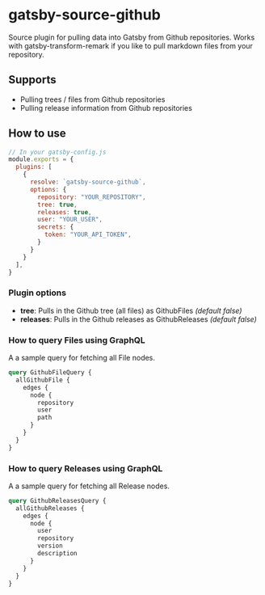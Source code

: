 # gatsby-source-github

Source plugin for pulling data into Gatsby from Github repositories.
Works with gatsby-transform-remark if you like to pull markdown files from your repository. 

## Supports

* Pulling trees / files from Github repositories
* Pulling release information from Github repositories

## How to use
```javascript
// In your gatsby-config.js
module.exports = {
  plugins: [
    {
      resolve: `gatsby-source-github`,
      options: {           
        repository: "YOUR_REPOSITORY",
        tree: true,
        releases: true,
        user: "YOUR_USER",
        secrets: {
          token: "YOUR_API_TOKEN",
        }
      }
    }
  ],
}
```

### Plugin options

* **tree**: Pulls in the Github tree (all files) as GithubFiles *(default false)*
* **releases**: Pulls in the Github releases as GithubReleases *(default false)*

### How to query Files using GraphQL

A a sample query for fetching all File nodes. 

```graphql
query GithubFileQuery {
  allGithubFile {
    edges {
      node {
        repository
        user
        path
      }
    }
  }
}
```


### How to query Releases using GraphQL

A a sample query for fetching all Release nodes. 

```graphql
query GithubReleasesQuery {
  allGithubReleases {
    edges {
      node {
        user
        repository
        version
        description
      }
    }
  }
}
```
